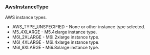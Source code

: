 ### AwsInstanceType
AWS instance types.

- AWS_TYPE_UNSPECIFIED - None or other instance type selected.
- M5_4XLARGE - M5.4xlarge instance type.
- M6I_2XLARGE - M6i.2xlarge instance type.
- M6I_4XLARGE - M6i.4xlarge instance type.
- M6I_8XLARGE - M6i.8xlarge instance type.
